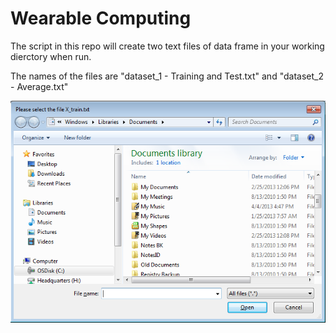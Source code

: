 Wearable Computing
==================

The script in this repo will create two text files of data frame in your working dierctory when run.

The names of the files are "dataset_1 - Training and Test.txt" and "dataset_2 - Average.txt"

![alt tag](https://raw.githubusercontent.com/reevaedd/WearableComputing/master/FileBrowser.png "File browser opened by the script. Please select the file specified")
